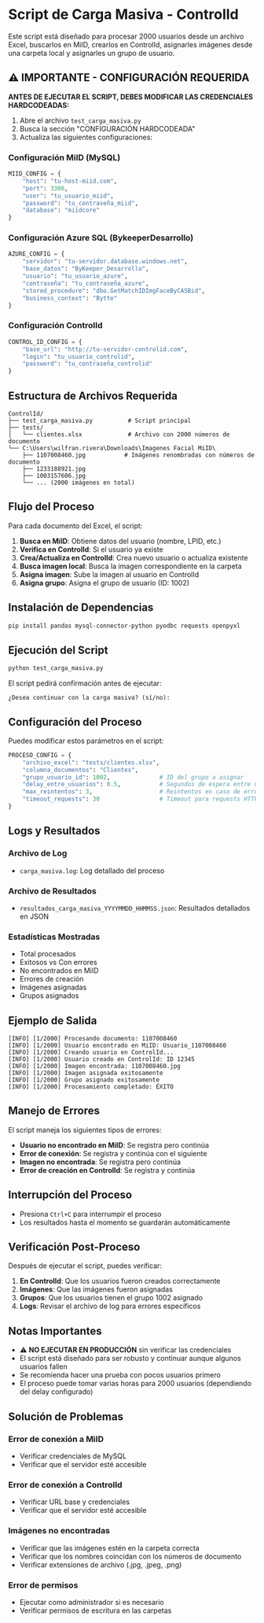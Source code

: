 # Script de Carga Masiva - ControlId

Este script está diseñado para procesar 2000 usuarios desde un archivo Excel, buscarlos en MiID, crearlos en ControlId, asignarles imágenes desde una carpeta local y asignarles un grupo de usuario.

## ⚠️ IMPORTANTE - CONFIGURACIÓN REQUERIDA

**ANTES DE EJECUTAR EL SCRIPT, DEBES MODIFICAR LAS CREDENCIALES HARDCODEADAS:**

1. Abre el archivo `test_carga_masiva.py`
2. Busca la sección "CONFIGURACIÓN HARDCODEADA"
3. Actualiza las siguientes configuraciones:

### Configuración MiID (MySQL)
```python
MIID_CONFIG = {
    "host": "tu-host-miid.com",
    "port": 3306,
    "user": "tu_usuario_miid",
    "password": "tu_contraseña_miid",
    "database": "miidcore"
}
```

### Configuración Azure SQL (BykeeperDesarrollo)
```python
AZURE_CONFIG = {
    "servidor": "tu-servidor.database.windows.net",
    "base_datos": "ByKeeper_Desarrollo",
    "usuario": "tu_usuario_azure",
    "contraseña": "tu_contraseña_azure",
    "stored_procedure": "dbo.GetMatchIDImgFaceByCASBid",
    "business_context": "Bytte"
}
```

### Configuración ControlId
```python
CONTROL_ID_CONFIG = {
    "base_url": "http://tu-servidor-controlid.com",
    "login": "tu_usuario_controlid",
    "password": "tu_contraseña_controlid"
}
```

## Estructura de Archivos Requerida

```
ControlId/
├── test_carga_masiva.py          # Script principal
├── tests/
│   └── clientes.xlsx             # Archivo con 2000 números de documento
└── C:\Users\wilfran.rivera\Downloads\Imagenes Facial MiID\
    ├── 1107008460.jpg           # Imágenes renombradas con números de documento
    ├── 1233188921.jpg
    ├── 1003157606.jpg
    └── ... (2000 imágenes en total)
```

## Flujo del Proceso

Para cada documento del Excel, el script:

1. **Busca en MiID**: Obtiene datos del usuario (nombre, LPID, etc.)
2. **Verifica en ControlId**: Si el usuario ya existe
3. **Crea/Actualiza en ControlId**: Crea nuevo usuario o actualiza existente
4. **Busca imagen local**: Busca la imagen correspondiente en la carpeta
5. **Asigna imagen**: Sube la imagen al usuario en ControlId
6. **Asigna grupo**: Asigna el grupo de usuario (ID: 1002)

## Instalación de Dependencias

```bash
pip install pandas mysql-connector-python pyodbc requests openpyxl
```

## Ejecución del Script

```bash
python test_carga_masiva.py
```

El script pedirá confirmación antes de ejecutar:
```
¿Desea continuar con la carga masiva? (sí/no):
```

## Configuración del Proceso

Puedes modificar estos parámetros en el script:

```python
PROCESO_CONFIG = {
    "archivo_excel": "tests/clientes.xlsx",
    "columna_documentos": "Clientes",
    "grupo_usuario_id": 1002,              # ID del grupo a asignar
    "delay_entre_usuarios": 0.5,           # Segundos de espera entre usuarios
    "max_reintentos": 3,                   # Reintentos en caso de error
    "timeout_requests": 30                 # Timeout para requests HTTP
}
```

## Logs y Resultados

### Archivo de Log
- `carga_masiva.log`: Log detallado del proceso

### Archivo de Resultados
- `resultados_carga_masiva_YYYYMMDD_HHMMSS.json`: Resultados detallados en JSON

### Estadísticas Mostradas
- Total procesados
- Exitosos vs Con errores
- No encontrados en MiID
- Errores de creación
- Imágenes asignadas
- Grupos asignados

## Ejemplo de Salida

```
[INFO] [1/2000] Procesando documento: 1107008460
[INFO] [1/2000] Usuario encontrado en MiID: Usuario_1107008460
[INFO] [1/2000] Creando usuario en ControlId...
[INFO] [1/2000] Usuario creado en ControlId: ID 12345
[INFO] [1/2000] Imagen encontrada: 1107008460.jpg
[INFO] [1/2000] Imagen asignada exitosamente
[INFO] [1/2000] Grupo asignado exitosamente
[INFO] [1/2000] Procesamiento completado: ÉXITO
```

## Manejo de Errores

El script maneja los siguientes tipos de errores:

- **Usuario no encontrado en MiID**: Se registra pero continúa
- **Error de conexión**: Se registra y continúa con el siguiente
- **Imagen no encontrada**: Se registra pero continúa
- **Error de creación en ControlId**: Se registra y continúa

## Interrupción del Proceso

- Presiona `Ctrl+C` para interrumpir el proceso
- Los resultados hasta el momento se guardarán automáticamente

## Verificación Post-Proceso

Después de ejecutar el script, puedes verificar:

1. **En ControlId**: Que los usuarios fueron creados correctamente
2. **Imágenes**: Que las imágenes fueron asignadas
3. **Grupos**: Que los usuarios tienen el grupo 1002 asignado
4. **Logs**: Revisar el archivo de log para errores específicos

## Notas Importantes

- ⚠️ **NO EJECUTAR EN PRODUCCIÓN** sin verificar las credenciales
- El script está diseñado para ser robusto y continuar aunque algunos usuarios fallen
- Se recomienda hacer una prueba con pocos usuarios primero
- El proceso puede tomar varias horas para 2000 usuarios (dependiendo del delay configurado)

## Solución de Problemas

### Error de conexión a MiID
- Verificar credenciales de MySQL
- Verificar que el servidor esté accesible

### Error de conexión a ControlId
- Verificar URL base y credenciales
- Verificar que el servidor esté accesible

### Imágenes no encontradas
- Verificar que las imágenes estén en la carpeta correcta
- Verificar que los nombres coincidan con los números de documento
- Verificar extensiones de archivo (.jpg, .jpeg, .png)

### Error de permisos
- Ejecutar como administrador si es necesario
- Verificar permisos de escritura en las carpetas
